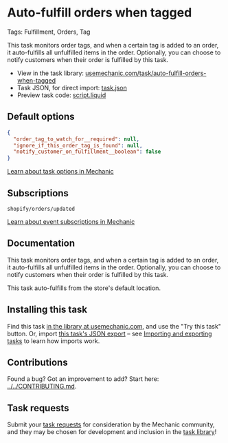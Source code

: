 # Auto-fulfill orders when tagged

Tags: Fulfillment, Orders, Tag

This task monitors order tags, and when a certain tag is added to an order, it auto-fulfills all unfulfilled items in the order. Optionally, you can choose to notify customers when their order is fulfilled by this task.

* View in the task library: [usemechanic.com/task/auto-fulfill-orders-when-tagged](https://usemechanic.com/task/auto-fulfill-orders-when-tagged)
* Task JSON, for direct import: [task.json](../../tasks/auto-fulfill-orders-when-tagged.json)
* Preview task code: [script.liquid](./script.liquid)

## Default options

```json
{
  "order_tag_to_watch_for__required": null,
  "ignore_if_this_order_tag_is_found": null,
  "notify_customer_on_fulfillment__boolean": false
}
```

[Learn about task options in Mechanic](https://docs.usemechanic.com/article/471-task-options)

## Subscriptions

```liquid
shopify/orders/updated
```

[Learn about event subscriptions in Mechanic](https://docs.usemechanic.com/article/408-subscriptions)

## Documentation

This task monitors order tags, and when a certain tag is added to an order, it auto-fulfills all unfulfilled items in the order. Optionally, you can choose to notify customers when their order is fulfilled by this task.

This task auto-fulfills from the store's default location.

## Installing this task

Find this task [in the library at usemechanic.com](https://usemechanic.com/task/auto-fulfill-orders-when-tagged), and use the "Try this task" button. Or, import [this task's JSON export](../../tasks/auto-fulfill-orders-when-tagged.json) – see [Importing and exporting tasks](https://docs.usemechanic.com/article/505-importing-and-exporting-tasks) to learn how imports work.

## Contributions

Found a bug? Got an improvement to add? Start here: [../../CONTRIBUTING.md](../../CONTRIBUTING.md).

## Task requests

Submit your [task requests](https://mechanic.canny.io/task-requests) for consideration by the Mechanic community, and they may be chosen for development and inclusion in the [task library](https://tasks.mechanic.dev/)!
